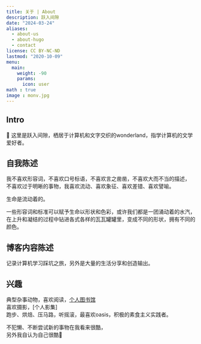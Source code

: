 ```yaml
---
title: 关于 | About
description: 跃入间隙
date: "2024-03-24"
aliases:
  - about-us
  - about-hugo
  - contact
license: CC BY-NC-ND
lastmod: "2020-10-09"
menu:
  main:
    weight: -90
    params:
      icon: user
math : true
image : monv.jpg
---
```

## Intro

💫 这里是跃入间隙，栖居于计算机和文字交织的wonderland，指学计算机的文学爱好者。


## 自我陈述

我不喜欢形容词，不喜欢口号标语，不喜欢言之凿凿，不喜欢大而不当的描述，\
不喜欢过于明晰的事物，我喜欢流动、喜欢象征、喜欢差错、喜欢譬喻。


生命是流动着的。

一些形容词和标准可以赋予生命以形状和色彩，或许我们都是一团涌动着的水汽，\
在上升和凝结的过程中钻进各式各样的瓦瓦罐罐里，变成不同的形状，拥有不同的颜色。

## 博客内容陈述

记录计算机学习踩坑之旅，另外是大量的生活分享和创造输出。

## 兴趣

典型杂事动物，喜欢阅读，[个人图书馆](https://marshy-countess-687.notion.site/e14ae9901c524bdebf3f78de4aff1b47?pvs=4)\
喜欢摄影，[个人影集]\
跑步、烘焙、压马路，听摇滚，最喜欢oasis，积极的素食主义实践者。

不犯懒、不断尝试新的事物在我看来很酷，\
另外我自认为自己很酷🌝
